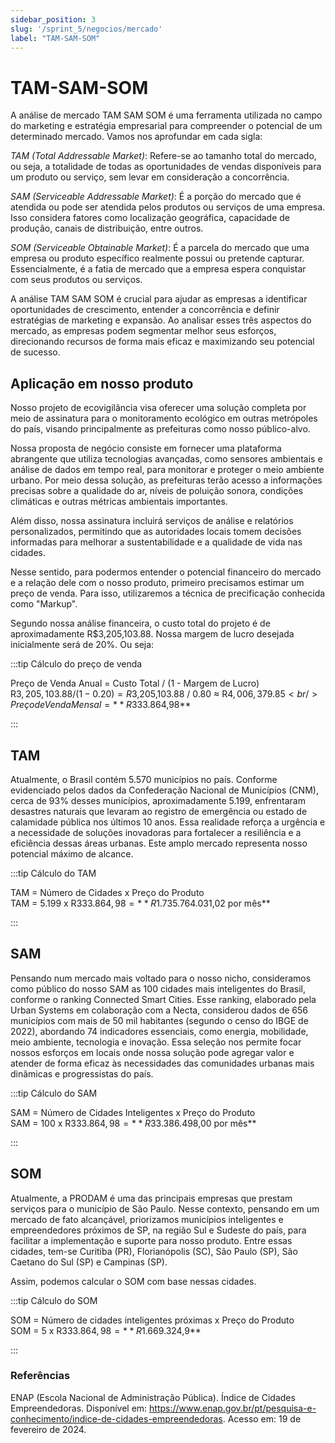 ```yaml
---
sidebar_position: 3
slug: '/sprint_5/negocios/mercado'
label: "TAM-SAM-SOM"
---
```



# TAM-SAM-SOM

A análise de mercado TAM SAM SOM é uma ferramenta utilizada no campo do marketing e estratégia empresarial para compreender o potencial de um determinado mercado. Vamos nos aprofundar em cada sigla:<br/>

*TAM (Total Addressable Market)*: Refere-se ao tamanho total do mercado, ou seja, a totalidade de todas as oportunidades de vendas disponíveis para um produto ou serviço, sem levar em consideração a concorrência.<br/>

*SAM (Serviceable Addressable Market)*: É a porção do mercado que é atendida ou pode ser atendida pelos produtos ou serviços de uma empresa. Isso considera fatores como localização geográfica, capacidade de produção, canais de distribuição, entre outros.<br/>

*SOM (Serviceable Obtainable Market)*: É a parcela do mercado que uma empresa ou produto específico realmente possui ou pretende capturar. Essencialmente, é a fatia de mercado que a empresa espera conquistar com seus produtos ou serviços.

A análise TAM SAM SOM é crucial para ajudar as empresas a identificar oportunidades de crescimento, entender a concorrência e definir estratégias de marketing e expansão. Ao analisar esses três aspectos do mercado, as empresas podem segmentar melhor seus esforços, direcionando recursos de forma mais eficaz e maximizando seu potencial de sucesso.

## Aplicação em nosso produto

Nosso projeto de ecovigilância visa oferecer uma solução completa por meio de assinatura para o monitoramento ecológico em outras metrópoles do país, visando principalmente as prefeituras como nosso público-alvo. 

Nossa proposta de negócio consiste em fornecer uma plataforma abrangente que utiliza tecnologias avançadas, como sensores ambientais e análise de dados em tempo real, para monitorar e proteger o meio ambiente urbano. Por meio dessa solução, as prefeituras terão acesso a informações precisas sobre a qualidade do ar, níveis de poluição sonora, condições climáticas e outras métricas ambientais importantes. 

Além disso, nossa assinatura incluirá serviços de análise e relatórios personalizados, permitindo que as autoridades locais tomem decisões informadas para melhorar a sustentabilidade e a qualidade de vida nas cidades. 

Nesse sentido, para podermos entender o potencial financeiro do mercado e a relação dele com o nosso produto, primeiro precisamos estimar um preço de venda. Para isso, utilizaremos a técnica de precificação conhecida como "Markup".<br/>

Segundo nossa análise financeira, o custo total do projeto é de aproximadamente R$3,205,103.88. Nossa margem de lucro desejada inicialmente será de 20%. Ou seja:<br/>

:::tip Cálculo do preço de venda

Preço de Venda Anual = Custo Total / (1 - Margem de Lucro)<br/>
R$3,205,103.88 / (1 - 0.20) = R$3,205,103.88 / 0.80 ≈ R$4,006,379.85<br/>
Preço de Venda Mensal = **R$333.864,98**

:::


## TAM

Atualmente, o Brasil contém 5.570 municípios no país. Conforme evidenciado pelos dados da Confederação Nacional de Municípios (CNM), cerca de 93% desses municípios, aproximadamente 5.199, enfrentaram desastres naturais que levaram ao registro de emergência ou estado de calamidade pública nos últimos 10 anos. Essa realidade reforça a urgência e a necessidade de soluções inovadoras para fortalecer a resiliência e a eficiência dessas áreas urbanas. Este amplo mercado representa nosso potencial máximo de alcance.

:::tip Cálculo do TAM

TAM = Número de Cidades x Preço do Produto<br/>
TAM = 5.199 x R$333.864,98 = **R$1.735.764.031,02 por mês**

:::

## SAM

Pensando num mercado mais voltado para o nosso nicho, consideramos como público do nosso SAM as 100 cidades mais inteligentes do Brasil, conforme o ranking Connected Smart Cities. Esse ranking, elaborado pela Urban Systems em colaboração com a Necta, considerou dados de 656 municípios com mais de 50 mil habitantes (segundo o censo do IBGE de 2022), abordando 74 indicadores essenciais, como energia, mobilidade, meio ambiente, tecnologia e inovação. Essa seleção nos permite focar nossos esforços em locais onde nossa solução pode agregar valor e atender de forma eficaz às necessidades das comunidades urbanas mais dinâmicas e progressistas do país.


:::tip Cálculo do SAM

SAM = Número de Cidades Inteligentes x Preço do Produto<br/>
SAM = 100 x R$333.864,98 = **R$33.386.498,00 por mês**

:::

## SOM

Atualmente, a PRODAM é uma das principais empresas que prestam serviços para o município de São Paulo. Nesse contexto, pensando em um mercado de fato alcançável, priorizamos municípios inteligentes e empreendedores próximos de SP, na região Sul e Sudeste do país, para facilitar a implementação e suporte para nosso produto. Entre essas cidades, tem-se Curitiba (PR), Florianópolis (SC), São Paulo (SP), São Caetano do Sul (SP) e Campinas (SP).

Assim, podemos calcular o SOM com base nessas cidades.

:::tip Cálculo do SOM

SOM = Número de cidades inteligentes próximas x Preço do Produto<br/>
SOM = 5 x R$333.864,98 = **R$1.669.324,9**

:::

### Referências


ENAP (Escola Nacional de Administração Pública). Índice de Cidades Empreendedoras. Disponível em: https://www.enap.gov.br/pt/pesquisa-e-conhecimento/indice-de-cidades-empreendedoras. Acesso em: 19 de fevereiro de 2024.
